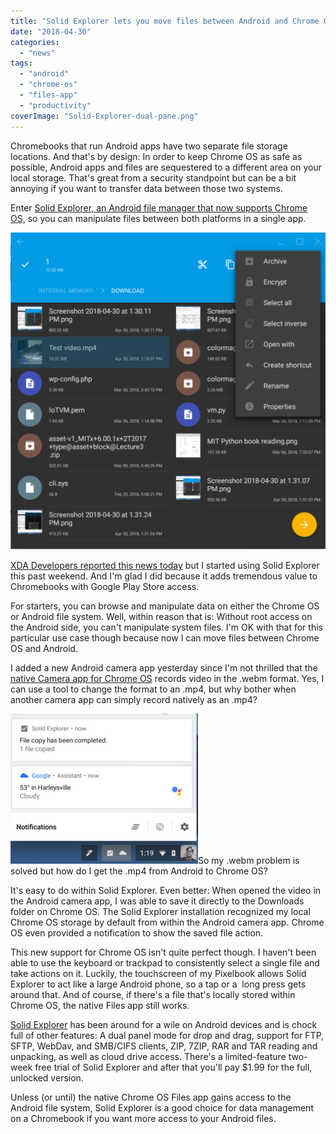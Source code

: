 ```yaml
---
title: "Solid Explorer lets you move files between Android and Chrome OS on a Chromebook"
date: "2018-04-30"
categories: 
  - "news"
tags: 
  - "android"
  - "chrome-os"
  - "files-app"
  - "productivity"
coverImage: "Solid-Explorer-dual-pane.png"
---
```


Chromebooks that run Android apps have two separate file storage locations. And that's by design: In order to keep Chrome OS as safe as possible, Android apps and files are sequestered to a different area on your local storage. That's great from a security standpoint but can be a bit annoying if you want to transfer data between those two systems.

Enter [Solid Explorer, an Android file manager that now supports Chrome OS,](https://play.google.com/store/apps/details?id=pl.solidexplorer2) so you can manipulate files between both platforms in a single app.

[![](images/Solid-Explorer-Android-on-Chrome-OS-1016x1024.png)](https://www.aboutchromebooks.com/wp-content/uploads/2018/04/Solid-Explorer-Android-on-Chrome-OS.png)

[XDA Developers reported this news today](https://www.xda-developers.com/solid-explorer-android-tv-chrome-os/) but I started using Solid Explorer this past weekend. And I'm glad I did because it adds tremendous value to Chromebooks with Google Play Store access.

For starters, you can browse and manipulate data on either the Chrome OS or Android file system. Well, within reason that is: Without root access on the Android side, you can't manipulate system files. I'm OK with that for this particular use case though because now I can move files between Chrome OS and Android.

I added a new Android camera app yesterday since I'm not thrilled that the [native Camera app for Chrome OS](https://www.aboutchromebooks.com/news/chromebooks-can-now-record-video-with-the-native-camera-app/) records video in the .webm format. Yes, I can use a tool to change the format to an .mp4, but why bother when another camera app can simply record natively as an .mp4?

[![Solid Explorer file transfer to Chrome OS](images/Solid-Explorer-file-transfer-to-Chrome-OS-300x240.png)](https://www.aboutchromebooks.com/wp-content/uploads/2018/04/Solid-Explorer-file-transfer-to-Chrome-OS.png)So my .webm problem is solved but how do I get the .mp4 from Android to Chrome OS?

It's easy to do within Solid Explorer. Even better: When opened the video in the Android camera app, I was able to save it directly to the Downloads folder on Chrome OS. The Solid Explorer installation recognized my local Chrome OS storage by default from within the Android camera app. Chrome OS even provided a notification to show the saved file action.

This new support for Chrome OS isn't quite perfect though. I haven't been able to use the keyboard or trackpad to consistently select a single file and take actions on it. Luckily, the touchscreen of my Pixelbook allows Solid Explorer to act like a large Android phone, so a tap or a  long press gets around that. And of course, if there's a file that's locally stored within Chrome OS, the native Files app still works.

[Solid Explorer](http://neatbytes.com/solidexplorer/) has been around for a wile on Android devices and is chock full of other features: A dual panel mode for drop and drag, support for FTP, SFTP, WebDav, and SMB/CIFS clients, ZIP, 7ZIP, RAR and TAR reading and unpacking, as well as cloud drive access. There's a limited-feature two-week free trial of Solid Explorer and after that you'll pay $1.99 for the full, unlocked version.

Unless (or until) the native Chrome OS Files app gains access to the Android file system, Solid Explorer is a good choice for data management on a Chromebook if you want more access to your Android files.
